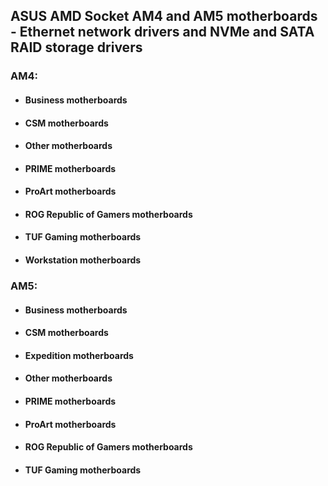 ## ASUS AMD Socket AM4 and AM5 motherboards - Ethernet network drivers and NVMe and SATA RAID storage drivers


###  AM4:
 - #### Business motherboards
 - #### CSM motherboards
 - #### Other motherboards
 - #### PRIME motherboards
 - #### ProArt motherboards
 - #### ROG Republic of Gamers motherboards
 - #### TUF Gaming motherboards
 - #### Workstation motherboards

###  AM5:
 - #### Business motherboards
 - #### CSM motherboards
 - #### Expedition motherboards
 - #### Other motherboards
 - #### PRIME motherboards
 - #### ProArt motherboards
 - #### ROG Republic of Gamers motherboards
 - #### TUF Gaming motherboards
